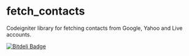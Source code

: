 fetch_contacts
==============

Codeigniter library for fetching contacts from Google, Yahoo and Live accounts. 


[![Bitdeli Badge](https://d2weczhvl823v0.cloudfront.net/TsTrv/fetch_contacts/trend.png)](https://bitdeli.com/free "Bitdeli Badge")


